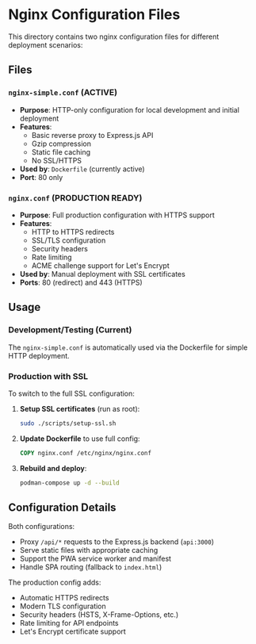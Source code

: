 # Nginx Configuration Files

This directory contains two nginx configuration files for different deployment scenarios:

## Files

### `nginx-simple.conf` (ACTIVE)
- **Purpose**: HTTP-only configuration for local development and initial deployment
- **Features**: 
  - Basic reverse proxy to Express.js API
  - Gzip compression
  - Static file caching
  - No SSL/HTTPS
- **Used by**: `Dockerfile` (currently active)
- **Port**: 80 only

### `nginx.conf` (PRODUCTION READY)
- **Purpose**: Full production configuration with HTTPS support
- **Features**:
  - HTTP to HTTPS redirects
  - SSL/TLS configuration
  - Security headers
  - Rate limiting
  - ACME challenge support for Let's Encrypt
- **Used by**: Manual deployment with SSL certificates
- **Ports**: 80 (redirect) and 443 (HTTPS)

## Usage

### Development/Testing (Current)
The `nginx-simple.conf` is automatically used via the Dockerfile for simple HTTP deployment.

### Production with SSL
To switch to the full SSL configuration:

1. **Setup SSL certificates** (run as root):
   ```bash
   sudo ./scripts/setup-ssl.sh
   ```

2. **Update Dockerfile** to use full config:
   ```dockerfile
   COPY nginx.conf /etc/nginx/nginx.conf
   ```

3. **Rebuild and deploy**:
   ```bash
   podman-compose up -d --build
   ```

## Configuration Details

Both configurations:
- Proxy `/api/*` requests to the Express.js backend (`api:3000`)
- Serve static files with appropriate caching
- Support the PWA service worker and manifest
- Handle SPA routing (fallback to `index.html`)

The production config adds:
- Automatic HTTPS redirects
- Modern TLS configuration
- Security headers (HSTS, X-Frame-Options, etc.)
- Rate limiting for API endpoints
- Let's Encrypt certificate support